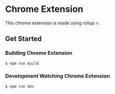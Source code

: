 # Chrome Extension

This chrome extension is made using rollup 🔥.

## Get Started

### Building Chrome Extension

```sh
$ npm run build
```

### Development Watching Chrome Extension

```sh
$ npm run dev
```
